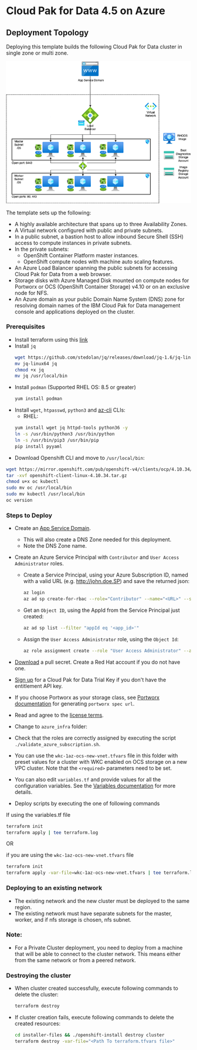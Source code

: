 # Cloud Pak for Data 4.5 on Azure

## Deployment Topology

Deploying this template builds the following Cloud Pak for Data cluster in single zone or multi zone.

![Alt text](images/AzureCPD-Arch.png)

The template sets up the following:
- A highly available architecture that spans up to three Availability Zones.
- A Virtual network configured with public and private subnets.
- In a public subnet, a bastion host to allow inbound Secure Shell (SSH) access to compute instances in private subnets.
-	In the private subnets:
    * OpenShift Container Platform master instances.
    * OpenShift compute nodes with machine auto scaling features.
- An Azure Load Balancer spanning the public subnets for accessing Cloud Pak for Data from a web browser.
- Storage disks with Azure Managed Disk mounted on compute nodes for Portworx or OCS (OpenShift Container Storage) v4.10 or on an exclusive node for NFS.
- An Azure domain as your public Domain Name System (DNS) zone for resolving domain names of the IBM Cloud Pak for Data management console and applications deployed on the cluster.

### Prerequisites
* Install terraform using this [link](https://learn.hashicorp.com/tutorials/terraform/install-cli)
* Install `jq`
  ```bash
  wget https://github.com/stedolan/jq/releases/download/jq-1.6/jq-linux64
  mv jq-linux64 jq
  chmod +x jq
  mv jq /usr/local/bin
  ```
* Install `podman` (Supported RHEL OS: 8.5 or greater)
  ```bash
  yum install podman
  ```
* Install `wget`, `htpasswd`, `python3` and [az-cli](https://docs.microsoft.com/en-us/cli/azure/install-azure-cli?view=azure-cli-latest) CLIs:
  * RHEL:
  ```bash
  yum install wget jq httpd-tools python36 -y
  ln -s /usr/bin/python3 /usr/bin/python
  ln -s /usr/bin/pip3 /usr/bin/pip
  pip install pyyaml
  ```
* Download Openshift CLI and move to `/usr/local/bin`:
```bash
wget https://mirror.openshift.com/pub/openshift-v4/clients/ocp/4.10.34/openshift-client-linux-4.10.34.tar.gz
tar -xvf openshift-client-linux-4.10.34.tar.gz
chmod u+x oc kubectl
sudo mv oc /usr/local/bin
sudo mv kubectl /usr/local/bin
oc version
```


### Steps to Deploy

* Create an [App Service Domain](https://portal.azure.com/#create/Microsoft.Domain).
  * This will also create a DNS Zone needed for this deployment.
  * Note the DNS Zone name.
* Create an Azure Service Principal with `Contributor` and `User Access Administrator` roles.
  * Create a Service Principal, using your Azure Subscription ID, named with a valid URL (e.g. http://john.doe.SP) and save the returned json:
    ```bash
    az login
    az ad sp create-for-rbac --role="Contributor" --name="<URL>" --scopes="/subscriptions/<subscription_id>"
    ```
  * Get an `Object ID`, using the AppId from the Service Principal just created:
    ```bash
    az ad sp list --filter "appId eq '<app_id>'"
    ```
  * Assign the `User Access Administrator` role, using the `Object Id`:
    ```bash
    az role assignment create --role "User Access Administrator" --assignee-object-id "<object_id>"
    ```
* [Download](https://cloud.redhat.com/openshift/install/pull-secret) a pull secret. Create a Red Hat account if you do not have one.

* [Sign up](https://www.ibm.com/account/reg/us-en/signup?formid=urx-42212) for a Cloud Pak for Data Trial Key if you don't have the entitlement API key.

* If you choose Portworx as your storage class, see [Portworx documentation](PORTWORX.md) for generating `portworx spec url`. 

* Read and agree to the [license terms](https://ibm.biz/BdffBz).

* Change to `azure_infra` folder:

* Check that the roles are correctly assigned by executing the script `./validate_azure_subscription.sh`.
* You can use the `wkc-1az-ocs-new-vnet.tfvars` file in this folder with preset values for a cluster with WKC enabled on OCS storage on a new VPC cluster. Note that the `<required>` parameters need to be set.
* You can also edit `variables.tf` and provide values for all the configuration variables. See the [Variables documentation](VARIABLES.md) for more details.

* Deploy scripts by executing the one of following commands

If using the variables.tf file

```bash
terraform init
terraform apply | tee terraform.log
```

OR 

if you are using the `wkc-1az-ocs-new-vnet.tfvars` file

```bash
terraform init
terraform apply -var-file=wkc-1az-ocs-new-vnet.tfvars | tee terraform.log
```

### Deploying to an existing network
* The existing network and the new cluster must be deployed to the same region.
* The existing network must have separate subnets for the master, worker, and if nfs storage is chosen, nfs subnet.

### Note:
* For a Private Cluster deployment, you need to deploy from a machine that will be able to connect to the cluster network. This means either from the same network or from a peered network.

### Destroying the cluster

* When cluster created successfully, execute following commands to delete the cluster:
  ```bash
  terraform destroy
  ```
* If cluster creation fails, execute following commands to delete the created resources:
  ```bash
  cd installer-files && ./openshift-install destroy cluster
  terraform destroy -var-file="<Path To terraform.tfvars file>"
  ```


